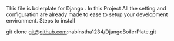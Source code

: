 This file is bolerplate for Django . In this Project All the setting and configuration are already made to ease to setup your development environment.
Steps to install


git clone git@github.com:nabinstha1234/DjangoBoilerPlate.git
